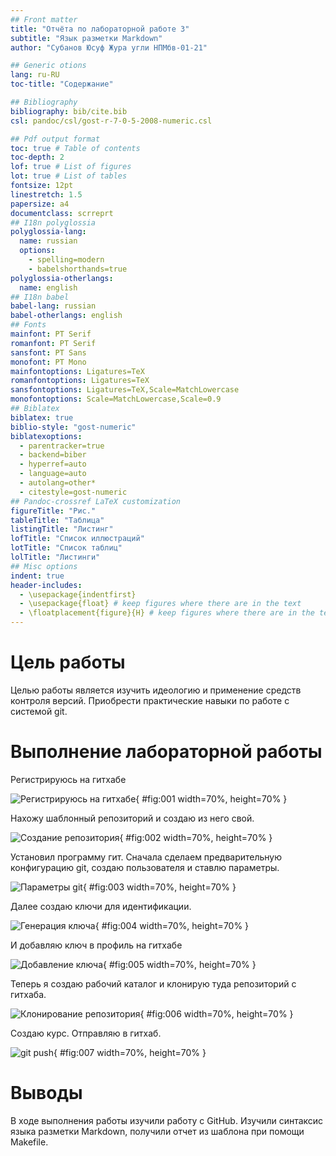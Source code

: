 ```yaml
---
## Front matter
title: "Отчёта по лабораторной работе 3"
subtitle: "Язык разметки Markdown"
author: "Субанов Юсуф Жура угли НПМбв-01-21"

## Generic otions
lang: ru-RU
toc-title: "Содержание"

## Bibliography
bibliography: bib/cite.bib
csl: pandoc/csl/gost-r-7-0-5-2008-numeric.csl

## Pdf output format
toc: true # Table of contents
toc-depth: 2
lof: true # List of figures
lot: true # List of tables
fontsize: 12pt
linestretch: 1.5
papersize: a4
documentclass: scrreprt
## I18n polyglossia
polyglossia-lang:
  name: russian
  options:
	- spelling=modern
	- babelshorthands=true
polyglossia-otherlangs:
  name: english
## I18n babel
babel-lang: russian
babel-otherlangs: english
## Fonts
mainfont: PT Serif
romanfont: PT Serif
sansfont: PT Sans
monofont: PT Mono
mainfontoptions: Ligatures=TeX
romanfontoptions: Ligatures=TeX
sansfontoptions: Ligatures=TeX,Scale=MatchLowercase
monofontoptions: Scale=MatchLowercase,Scale=0.9
## Biblatex
biblatex: true
biblio-style: "gost-numeric"
biblatexoptions:
  - parentracker=true
  - backend=biber
  - hyperref=auto
  - language=auto
  - autolang=other*
  - citestyle=gost-numeric
## Pandoc-crossref LaTeX customization
figureTitle: "Рис."
tableTitle: "Таблица"
listingTitle: "Листинг"
lofTitle: "Список иллюстраций"
lotTitle: "Список таблиц"
lolTitle: "Листинги"
## Misc options
indent: true
header-includes:
  - \usepackage{indentfirst}
  - \usepackage{float} # keep figures where there are in the text
  - \floatplacement{figure}{H} # keep figures where there are in the text
---
```


# Цель работы

Целью работы является изучить идеологию и применение средств контроля версий. Приобрести практические навыки по работе с системой git.

# Выполнение лабораторной работы

Регистрируюсь на гитхабе

![Регистрируюсь на гитхабе](image/01.png){ #fig:001 width=70%, height=70% }

Нахожу шаблонный репозиторий и создаю из него свой.

![Создание репозитория](image/02.png){ #fig:002 width=70%, height=70% }

Установил программу гит.
Сначала сделаем предварительную конфигурацию git, создаю пользователя и ставлю параметры.

![Параметры git](image/03.png){ #fig:003 width=70%, height=70% }

Далее создаю ключи для идентификации.

![Генерация ключа](image/04.png){ #fig:004 width=70%, height=70% }

И добавляю ключ в профиль на гитхабе

![Добавление ключа](image/05.png){ #fig:005 width=70%, height=70% }

Теперь я создаю рабочий каталог и клонирую туда репозиторий с гитхаба.

![Клонирование репозитория](image/06.png){ #fig:006 width=70%, height=70% }

Создаю курс.
Отправляю в гитхаб.

![git push](image/07.png){ #fig:007 width=70%, height=70% }

# Выводы

В ходе выполнения работы изучили работу с GitHub. Изучили синтаксис языка разметки Markdown, получили отчет из шаблона при помощи Makefile. 

